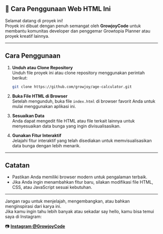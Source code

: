## 📌 Cara Penggunaan Web HTML Ini

Selamat datang di proyek ini!  
Proyek ini dibuat dengan penuh semangat oleh **GrowjoyCode** untuk membantu komunitas developer dan penggemar Growtopia Planner atau proyek kreatif lainnya.

---

## Cara Penggunaan

1. **Unduh atau Clone Repository**  
    Unduh file proyek ini atau clone repository menggunakan perintah berikut:
    ```bash
    git clone https://github.com/growjoy/age-calculator.git
    ```

2. **Buka File HTML di Browser**  
    Setelah mengunduh, buka file `index.html` di browser favorit Anda untuk mulai menggunakan aplikasi ini.

3. **Sesuaikan Data**  
    Anda dapat mengedit file HTML atau file terkait lainnya untuk menyesuaikan data bunga yang ingin divisualisasikan.

4. **Gunakan Fitur Interaktif**  
    Jelajahi fitur interaktif yang telah disediakan untuk memvisualisasikan data bunga dengan lebih menarik.

---

## Catatan

- Pastikan Anda memiliki browser modern untuk pengalaman terbaik.
- Jika Anda ingin menambahkan fitur baru, silakan modifikasi file HTML, CSS, atau JavaScript sesuai kebutuhan.

---

Jangan ragu untuk menjelajah, mengembangkan, atau bahkan menginspirasi dari karya ini.  
Jika kamu ingin tahu lebih banyak atau sekadar say hello, kamu bisa temui saya di Instagram:

📷 **[Instagram @GrowjoyCode](https://instagram.com/lf_lathif)**
